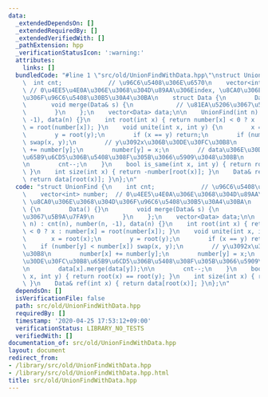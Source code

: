 ```yaml
---
data:
  _extendedDependsOn: []
  _extendedRequiredBy: []
  _extendedVerifiedWith: []
  _pathExtension: hpp
  _verificationStatusIcon: ':warning:'
  attributes:
    links: []
  bundledCode: "#line 1 \"src/old/UnionFindWithData.hpp\"\nstruct UnionFind {\n  \
    \  int cnt;             // \u96C6\u5408\u306E\u6570\n    vector<int> number; \
    \ // 0\u4EE5\u4E0A\u306E\u3068\u304D\u89AA\u306Eindex, \u8CA0\u306E\u3068\u304D\
    \u306F\u96C6\u5408\u30B5\u30A4\u30BA\n    struct Data {\n        Data() {}\n \
    \       void merge(Data& s) {\n            // \u81EA\u5206\u3067\u5B9A\u7FA9\n\
    \        }\n    };\n    vector<Data> data;\n\n    UnionFind(int n) : cnt(n), number(n,\
    \ -1), data(n) {}\n    int root(int x) { return number[x] < 0 ? x : number[x]\
    \ = root(number[x]); }\n    void unite(int x, int y) {\n        x = root(x);\n\
    \        y = root(y);\n        if (x == y) return;\n        if (number[y] < number[x])\
    \ swap(x, y);\n        // y\u3092x\u306B\u30DE\u30FC\u30B8\n        number[x]\
    \ += number[y];\n        number[y] = x;\n        // data\u306E\u30DE\u30FC\u30B8\
    \u65B9\u6CD5\u306B\u5408\u308F\u305B\u3066\u5909\u3048\u308B\n        data[x].merge(data[y]);\n\
    \n        cnt--;\n    }\n    bool is_same(int x, int y) { return root(x) == root(y);\
    \ }\n    int size(int x) { return -number[root(x)]; }\n    Data& ref(int x) {\
    \ return data[root(x)]; }\n};\n"
  code: "struct UnionFind {\n    int cnt;             // \u96C6\u5408\u306E\u6570\n\
    \    vector<int> number;  // 0\u4EE5\u4E0A\u306E\u3068\u304D\u89AA\u306Eindex,\
    \ \u8CA0\u306E\u3068\u304D\u306F\u96C6\u5408\u30B5\u30A4\u30BA\n    struct Data\
    \ {\n        Data() {}\n        void merge(Data& s) {\n            // \u81EA\u5206\
    \u3067\u5B9A\u7FA9\n        }\n    };\n    vector<Data> data;\n\n    UnionFind(int\
    \ n) : cnt(n), number(n, -1), data(n) {}\n    int root(int x) { return number[x]\
    \ < 0 ? x : number[x] = root(number[x]); }\n    void unite(int x, int y) {\n \
    \       x = root(x);\n        y = root(y);\n        if (x == y) return;\n    \
    \    if (number[y] < number[x]) swap(x, y);\n        // y\u3092x\u306B\u30DE\u30FC\
    \u30B8\n        number[x] += number[y];\n        number[y] = x;\n        // data\u306E\
    \u30DE\u30FC\u30B8\u65B9\u6CD5\u306B\u5408\u308F\u305B\u3066\u5909\u3048\u308B\
    \n        data[x].merge(data[y]);\n\n        cnt--;\n    }\n    bool is_same(int\
    \ x, int y) { return root(x) == root(y); }\n    int size(int x) { return -number[root(x)];\
    \ }\n    Data& ref(int x) { return data[root(x)]; }\n};\n"
  dependsOn: []
  isVerificationFile: false
  path: src/old/UnionFindWithData.hpp
  requiredBy: []
  timestamp: '2020-04-25 17:53:12+09:00'
  verificationStatus: LIBRARY_NO_TESTS
  verifiedWith: []
documentation_of: src/old/UnionFindWithData.hpp
layout: document
redirect_from:
- /library/src/old/UnionFindWithData.hpp
- /library/src/old/UnionFindWithData.hpp.html
title: src/old/UnionFindWithData.hpp
---
```

